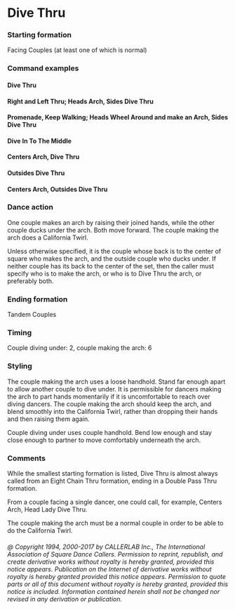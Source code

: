 
# Dive Thru

### Starting formation

Facing Couples (at least one of which is normal)

### Command examples

#### Dive Thru
#### Right and Left Thru; Heads Arch, Sides Dive Thru
#### Promenade, Keep Walking; Heads Wheel Around and make an Arch, Sides Dive Thru
#### Dive In To The Middle
#### Centers Arch, Dive Thru
#### Outsides Dive Thru
#### Centers Arch, Outsides Dive Thru

### Dance action

One couple makes an arch by raising their joined hands, while the other couple ducks under
the arch. Both move forward. The couple making the arch does a California Twirl.

Unless otherwise specified, it is the couple whose back is to the center of square who makes the arch,
and the outside couple who ducks under. If neither couple has its back to the center of the set, then
the caller must specify who is to make the arch,
or who is to Dive Thru the arch, or preferably both.

### Ending formation

Tandem Couples

### Timing

Couple diving under: 2, couple making the arch: 6

### Styling

The couple making the arch uses a loose handhold. Stand far enough apart to allow another
couple to dive under. It is permissible for dancers making the arch to part hands momentarily if it is
uncomfortable to reach over diving dancers. The couple making the arch should keep the arch, and
blend smoothly into the California Twirl, rather than dropping their hands and then raising them
again.

Couple diving under uses couple handhold. Bend low enough and stay close enough to partner to move
comfortably underneath the arch.

### Comments

While the smallest starting formation is listed, Dive Thru is almost always called from an Eight
Chain Thru formation, ending in a Double Pass Thru formation.

From a couple facing a single dancer,
one could call, for example, Centers Arch, Head Lady Dive Thru.

The couple making the arch must be a normal
couple in order to be able to do the California Twirl.

###### @ Copyright 1994, 2000-2017 by CALLERLAB Inc., The International Association of Square Dance Callers. Permission to reprint, republish, and create derivative works without royalty is hereby granted, provided this notice appears. Publication on the Internet of derivative works without royalty is hereby granted provided this notice appears. Permission to quote parts or all of this document without royalty is hereby granted, provided this notice is included. Information contained herein shall not be changed nor revised in any derivation or publication.
